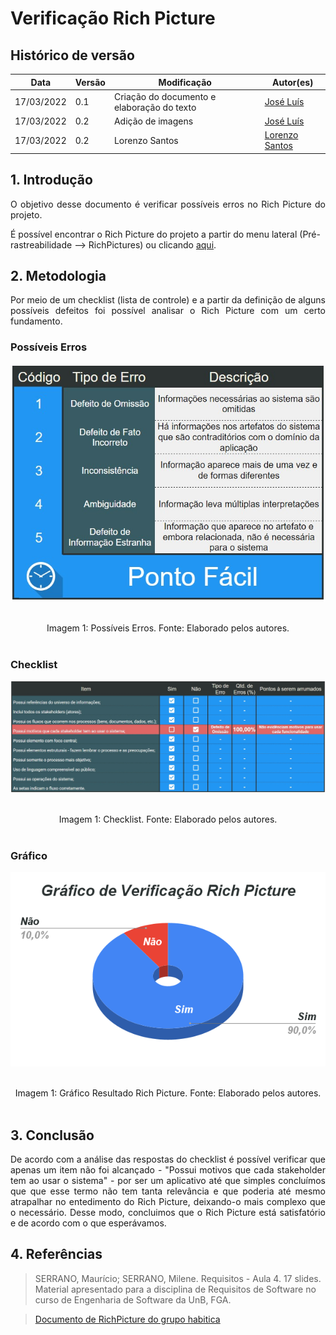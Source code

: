 # Verificação Rich Picture

## Histórico de versão

|Data | Versão | Modificação | Autor(es)|
| -- | -- | -- | -- |
| 17/03/2022 |  0.1   | Criação do documento e elaboração do texto|  [José Luís](https://github.com/joseluis-rt) |
| 17/03/2022 |  0.2   | Adição de imagens|  [José Luís](https://github.com/joseluis-rt) |
| 17/03/2022 |  0.2   | Lorenzo Santos|  [Lorenzo Santos](https://github.com/lorenzo7377) |



## 1. Introdução

<p style="text-align: justify"> O objetivo desse documento é verificar possíveis erros no Rich Picture do projeto.</p>

É possível encontrar o Rich Picture do projeto a partir do menu lateral (Pré-rastreabilidade --> RichPictures) ou clicando [aqui](https://requisitos-de-software.github.io/2021.2-PontoFacil/pre_rastreabilidade/rich_pictures/).

## 2. Metodologia

<p style="text-align: justify"> Por meio de um checklist (lista de controle) e a partir da definição de alguns possíveis defeitos foi possível analisar o Rich Picture com um certo fundamento.</p>

### Possíveis Erros

<center>

<p align = "center"><img src="https://raw.githubusercontent.com/Requisitos-de-Software/2021.2-PontoFacil/master/docs/assets/imagens/ver_PossiveisErros.jpg"></p><br>

<figcaption>Imagem 1: Possíveis Erros. Fonte: Elaborado pelos autores.</figcaption>

</center>

<br>

### Checklist

<center>

<p align = "center"><img src="https://raw.githubusercontent.com/Requisitos-de-Software/2021.2-PontoFacil/master/docs/assets/imagens/ver_rich_picture_resultado.jpg"></p><br>

<figcaption>Imagem 1: Checklist. Fonte: Elaborado pelos autores.</figcaption>

</center>

<br>

### Gráfico

<center>

<p align = "center"><img src="https://raw.githubusercontent.com/Requisitos-de-Software/2021.2-PontoFacil/master/docs/assets/imagens/ver_rich_picture_grafico.png"></p><br>

<figcaption>Imagem 1: Gráfico Resultado Rich Picture. Fonte: Elaborado pelos autores.</figcaption>

</center>

<br>

## 3. Conclusão

<p style="text-align: justify"> De acordo com a análise das respostas do checklist é possível verificar que apenas um item não foi alcançado - "Possui motivos que cada stakeholder tem ao usar o sistema" - por ser um aplicativo até que simples concluímos que que esse termo não tem tanta relevância e que poderia até mesmo atrapalhar no entedimento do Rich Picture, deixando-o mais complexo que o necessário. Desse modo, concluimos que o Rich Picture está satisfatório e de acordo com o que esperávamos.  </p>


## 4. Referências

> SERRANO, Maurício; SERRANO, Milene. Requisitos - Aula 4. 17 slides. Material apresentado para a disciplina de Requisitos de Software no curso de Engenharia de Software da UnB, FGA.

> [Documento de RichPicture do grupo habitica](https://requisitos-habitica.netlify.app/VerificacaoRP)

